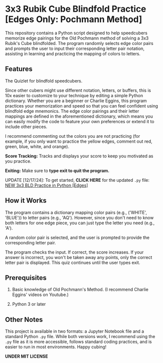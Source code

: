 # 3x3 Rubik Cube Blindfold Practice [Edges Only: Pochmann Method]

This repository contains a Python script designed to help speedcubers memorize edge pairings for the Old Pochmann method of solving a 3x3 Rubik's Cube blindfolded. The program randomly selects edge color pairs and prompts the user to input their corresponding letter pair notation, assisting in learning and practicing the mapping of colors to letters.

## Features

The Quizlet for blindfold speedcubers. 

Since other cubers might use different notation, letters, or buffers, this is 10x easier to customize to your technique by editing a simple Python dictionary. Whether you are a beginner or Charlie Eggins, this program practices your memorization and speed so that you can feel confident using blindfold edge mnemonics. The edge color pairings and their letter mappings are defined in the aforementioned dictionary, which means you can easily modify the code to feature your own preferences or extend it to include other pieces.

I recommend commenting out the colors you are not practicing (for example, if you only want to practice the yellow edges, comment out red, green, blue, white, and orange).

**Score Tracking:** Tracks and displays your score to keep you motivated as you practice.

**Exiting:** Make sure to **type exit to quit the program.**

UPDATE [12/17/24]: To get started, **CLICK HERE** for the updated `.py` file: [NEW 3x3 BLD Practice in Python [Edges]](https://github.com/shalynbarrios/3x3-Rubik-Cube-Blindfold-Practice/blob/main/NEW_3x3_practice.py)

## How it Works

The program contains a dictionary mapping color pairs (e.g., ('WHITE', 'BLUE')) to letter pairs (e.g., 'AQ'). However, since you don't need to know both letters for one edge piece, you can just type the letter you need (e.g., 'A').

A random color pair is selected, and the user is prompted to provide the corresponding letter pair.

The program checks the input. If correct, the score increases. If your answer is incorrect, you won't be taken away any points, only the correct letter pair is displayed. This quiz continues until the user types exit.

## Prerequisites

1. Basic knowledge of Old Pochmann's Method. (I recommend Charlie Eggins' videos on Youtube.)

2. Python 3 or later

## Other Notes

This project is available in two formats: a Jupyter Notebook file and a standard Python `.py` file. While both versions work, I recommend using the `.py` file as it is more accessible, follows standard coding practices, and is easier to run in most environments. Happy cubing!

**UNDER MIT LICENSE**
